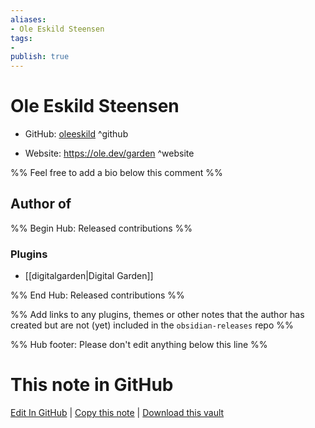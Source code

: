 ```yaml
---
aliases:
- Ole Eskild Steensen
tags:
- 
publish: true
---
```


# Ole Eskild Steensen

- GitHub: [oleeskild](https://github.com/oleeskild/) ^github
<!-- - Discord: `@` ^discord-->
- Website: <https://ole.dev/garden> ^website
<!-- - [[Publish sites|Publish site]]: ^publish-->

%% Feel free to add a bio below this comment %%


## Author of

%% Begin Hub: Released contributions %%
### Plugins
- [[digitalgarden|Digital Garden]]

%% End Hub: Released contributions %%

%% Add links to any plugins, themes or other notes that the author has created but are not (yet) included in the `obsidian-releases` repo %%

<!--
### Unlisted plugins
-->

<!--
### Others

- 
-->

<!--
## Sponsor this author

- [[GitHub sponsors]]: [Sponsor @oleeskild on GitHub Sponsors](https://github.com/sponsors/oleeskild) ^github-sponsor
- [[Buy me a coffee]]: ^buy-me-a-coffee
- [[PayPal]]: ^paypal
- [[Patreon]]: ^patreon

-->

<!--
## Follow this author

- [[YouTube Channels|On YouTube]]: ^youtube
- Twitter: ^twitter
- ...
-->

%% Hub footer: Please don't edit anything below this line %%

# This note in GitHub

<span class="git-footer">[Edit In GitHub](https://github.dev/obsidian-community/obsidian-hub/blob/main/01%20-%20Community/People/oleeskild.md "git-hub-edit-note") | [Copy this note](https://raw.githubusercontent.com/obsidian-community/obsidian-hub/main/01%20-%20Community/People/oleeskild.md "git-hub-copy-note") | [Download this vault](https://github.com/obsidian-community/obsidian-hub/archive/refs/heads/main.zip "git-hub-download-vault") </span>
